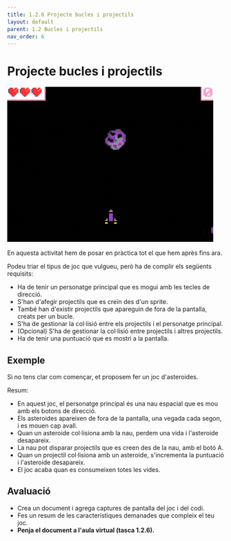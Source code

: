 ```yaml
---
title: 1.2.6 Projecte bucles i projectils
layout: default 
parent: 1.2 Bucles i projectils
nav_order: 6
---
```


# Projecte bucles i projectils

![](../../images/asteroid-blaster.gif)

En aquesta activitat hem de posar en pràctica tot el que hem après fins ara. 

Podeu triar el tipus de joc que vulgueu, però ha de complir els següents requisits:

- Ha de tenir un personatge principal que es mogui amb les tecles de direcció.
- S'han d'afegir projectils que es creïn des d'un sprite.
- També han d'existir projectils que apareguin de fora de la pantalla, creats per un bucle.
- S'ha de gestionar la col·lisió entre els projectils i el personatge principal.
- (Opcional) S'ha de gestionar la col·lisió entre projectils i altres projectils.
- Ha de tenir una puntuació que es mostri a la pantalla.

## Exemple

Si no tens clar com començar, et proposem fer un joc d'asteroides. 

Resum:
- En aquest joc, el personatge principal és una nau espacial que es mou amb els botons de direcció.
- Els asteroides apareixen de fora de la pantalla, una vegada cada segon, i es mouen cap avall.
- Quan un asteroide col·lisiona amb la nau, perdem una vida i l'asteroide desapareix.
- La nau pot disparar projectils que es creen des de la nau, amb el botó A.
- Quan un projectil col·lisiona amb un asteroide, s'incrementa la puntuació i l'asteroide desapareix.
- El joc acaba quan es consumeixen totes les vides.



## Avaluació

- Crea un document i agrega captures de pantalla del joc i del codi.
- Fes un resum de les característiques demanades que compleix el teu joc.
- **Penja el document a l'aula virtual (tasca 1.2.6).**


